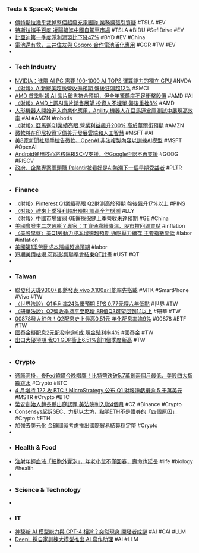 ### Tesla & SpaceX; Vehicle
- [傳特斯拉幾乎裁掉整個超級充電團隊 業務擴張引質疑](https://news.cnyes.com/news/id/5542655) #TSLA #EV
- [特斯拉攜手百度 凌陽搶進中國自駕車市場](https://news.cnyes.com/news/id/5542543) #TSLA #BIDU #SeflDrive #EV
- [比亞迪第一季度淨利潤環比下降47%](https://www.epochtimes.com/b5/24/4/29/n14237100.htm) #BYD #EV #China
- [電池還有救，三井住友與 Gogoro 合作電池活化應用](https://technews.tw/2024/04/30/gogoro-mitsui-sumitomo-mou/) #GGR #TW #EV
-
- ### Tech Industry
- [NVIDIA：進階 AI PC 需要 100-1000 AI TOPS 運算能力的獨立 GPU](https://news.xfastest.com/nvidia/139598/nvidia-premium-ai-pc-100-1000-ai-tops/) #NVDA
- [〈財報〉AI新寵美超微營收遜預期 盤後狂瀉超12%](https://news.cnyes.com/news/id/5542653) #SMCI
- [AMD 首季財報 AI 晶片銷售符合預期，但全年驚豔度不足衝擊股價](https://finance.technews.tw/2024/05/01/amds-first-quarter-earnings-report-ai-chip-sales-in-line-with-expectations/) #AMD #AI
- [〈財報〉AMD上調AI晶片銷售展望 投資人不埋單 盤後重挫8%](https://news.cnyes.com/news/id/5542644) #AMD
- [人形機器人開始進入商業化應用，Agility 機器人在亞馬遜倉庫測試中展現高效率](https://www.techbang.com/posts/114984-humanoid-robots-are-beginning-to-enter-commercial) #AI #AMZN #robotis
- [〈財報〉亞馬遜Q1業績亮眼 營業利益飆升200% 高於華爾街預期](https://news.cnyes.com/news/id/5542651) #AMZN
- [微軟將在印尼投資17億美元發展雲端和人工智慧](https://news.cnyes.com/news/id/5541483) #MSFT #AI
- [美8家新聞社聯手控告微軟、OpenAI 非法複製內容以訓練AI模型](https://news.cnyes.com/news/id/5542728) #MSFT #OpenAI
- [Android通用核心將移除RISC-V支援，但Google否認不再支援](https://www.ithome.com.tw/news/162609) #GOOG #RISCV
- [政府、企業專案兩頭賺 Palantir被看好是AI熱潮下一個早期受益者](https://news.cnyes.com/news/id/5541324) #PLTR
-
- ### Finance
- [〈財報〉Pinterest Q1業績亮眼 Q2財測高於預期 盤後飆升17%以上](https://news.cnyes.com/news/id/5542667) #PINS
- [〈財報〉禮來上季獲利超出預期 調高全年財測](https://news.cnyes.com/news/id/5542336) #LLY
- [〈財報〉中國市場疲弱 GE醫療保健上季營收未達預期](https://news.cnyes.com/news/id/5542461) #GE #China
- [美國會發生二次通膨？專家：工資通膨續降溫、股市拉回即買點](https://finance.technews.tw/2024/04/30/secondary-inflation/) #inflation
- [〈美股早盤〉美Q1勞動力成本增速超預期 通膨壓力續存 主要指數開低](https://news.cnyes.com/news/id/5542328) #labor #inflation
- [美國第1季勞動成本漲幅超過預期](https://news.cnyes.com/news/id/5542459) #labor
- [短期美債枯竭 可能影響聯準會結束QT計畫](https://news.cnyes.com/news/id/5542607) #UST #QT
-
- ### Taiwan
- [聯發科天璣9300+即將發表 vivo X100s可能率先搭載](https://www.sogi.com.tw/articles/mediatek_dimensity_9300_plus/6261784) #MTK #SmartPhone #Vivo #TW
- [〈世界法說〉Q1毛利率24%優預期 EPS 0.77元探六年低點](https://news.cnyes.com/news/id/5542026) #世界 #TW
- [〈研華法說〉Q2營收季持平至略增 BB值Q3可望回到1.1以上](https://news.cnyes.com/news/id/5542393) #研華 #TW
- [00878發大紅包！Q2配息史上最高0.51元 年化配息率逾9%](https://news.cnyes.com/news/id/5541499) #00878 #ETF #TW
- [國泰金擬配息2元配發率逾6成 現金殖利率4%](https://news.cnyes.com/news/id/5541710) #國泰金 #TW
- [出口大優預期 我Q1 GDP衝上6.51%創11個季度新高](https://news.cnyes.com/news/id/5542309) #TW
-
- ### Crypto
- [通膨高掛，憂Fed鮑爾今晚唱鷹！比特幣跌破5.7萬創兩個月最低、美股四大指數跳水](https://www.blocktempo.com/the-market-is-paying-attention-to-fed-balls-press-conference-tonight/) #Crypto #BTC
- [4 月增持 122 枚 BTC！MicroStrategy 公布 Q1 財報淨虧損逾 5 千萬美元](https://blockcast.it/2024/04/30/microstrategy-acquires-122-bitcoin-q1-net-loss-53-1m/) #MSTR #Crypto #BTC
- [幣安創始人趙長鵬出庭認罪 美法院判入獄4個月](https://news.cnyes.com/news/id/5542659) #CZ #Binance #Crypto
- [Consensys起訴SEC、力挺以太坊，點明ETH不是證券的「四個原因」](https://abmedia.io/consensys-4-reasons-ethereum-is-not-security) #Crypto #ETH
- [加強去美元化 金磚國家考慮推出國際貿易結算穩定幣](https://news.cnyes.com/news/id/5541315) #Crypto
-
- ### Health & Food
- [注射年輕血液「細胞外囊泡」，年老小鼠不僅回春，壽命也延長](https://technews.tw/2024/04/30/small-extracellular-vesicles-from-young-plasma-reverse-age-related-functional-declines-by-improving-mitochondrial-energy-metabolism/) #life #biology #health
-
- ### Science & Technology
-
- ### IT
- [神秘新 AI 模型能力與 GPT-4 相當？突然現身 開發者成謎](https://www.inside.com.tw/article/34894-gpt2-chatbot-surfaces) #AI #GAI #LLM
- [DeepL 採自家訓練大模型推出 AI 寫作助理](https://technews.tw/2024/05/01/deepl-launches-ai-writing-assistant/) #AI #LLM
-